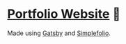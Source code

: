 # [Portfolio Website](https://netkonefarious.github.io/PortfolioWebsite/) 💼

Made using [Gatsby](https://www.gatsbyjs.com/) and [Simplefolio](https://www.gatsbyjs.com/starters/cobidev/gatsby-simplefolio/).